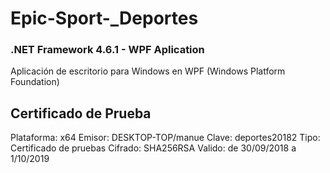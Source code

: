 ﻿# Epic-Sport-_Deportes

### .NET Framework 4.6.1 - WPF Aplication

Aplicación de escritorio para Windows en WPF (Windows Platform Foundation)



## Certificado de Prueba

Plataforma: x64
Emisor: DESKTOP-TOP/manue
Clave: deportes20182
Tipo: Certificado de pruebas
Cifrado: SHA256RSA
Valido: de 30/09/2018 a 1/10/2019
